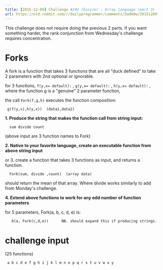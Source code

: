 ```yaml
---
title: [2015-12-09] Challenge #244 [Easy]er - Array language (part 3) - J Forks
url: https://old.reddit.com/r/dailyprogrammer/comments/3wdm0w/20151209_challenge_244_easyer_array_language_part/
---
```


This challenge does not require doing the previous 2 parts.  If you want something harder, the rank conjunction from Wednesday's challenge requires concentration.

# Forks

A fork is a function that takes 3 functions that are all "duck defined" to take 2 parameters with 2nd optional or ignorable.

for 3 functions,  `f(y,x= default):` , `g(y,x= default):` , `h(y,x= default):` , where the function g is a "genuine" 2 parameter function,

the call `Fork(f,g,h)` executes the function composition:

     g(f(y,x),h(y,x))  (data1,data2)

**1.  Produce the string that makes the function call from string input:**

      sum divide count

(above input are 3 function names to Fork)

**2. Native to your favorite language, create an executable function from above string input**

 or 3. create a function that takes 3 functions as input, and returns a function.

      Fork(sum, divide ,count)  (array data)

should return the mean of that array.  Where divide works similarly to add from Monday's challenge.

**4. Extend above functions to work for any odd number of function parameters**

for 5 parameters,  Fork(a, b, c, d, e) is:

       b(a, Fork(c,d,e))      NB. should expand this if producing strings. 

# challenge input
(25 functions)

     a b c d e f g h i j k l m n o p q r s t u v w x y
